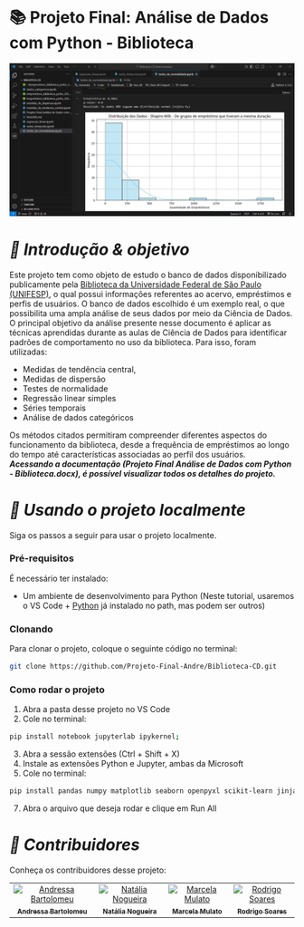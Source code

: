 # 📚 Projeto Final: Análise de Dados com Python - Biblioteca

<img src="img/print_dados.png" />

# _🎯 Introdução & objetivo_

Este projeto tem como objeto de estudo o banco de dados disponibilizado publicamente pela <a href="https://dados.gov.br/dados/conjuntos-dados/emprestimos_biblioteca">Biblioteca da Universidade Federal de São Paulo (UNIFESP)</a>, o qual possui informações referentes ao acervo, empréstimos e perfis de usuários. O banco de dados escolhido é um exemplo real, o que possibilita uma ampla análise de seus dados por meio da Ciência de Dados.
O principal objetivo da análise presente nesse documento é aplicar as técnicas aprendidas durante as aulas de Ciência de Dados para identificar padrões de comportamento no uso da biblioteca. Para isso, foram utilizadas: 
- Medidas de tendência central,
- Medidas de dispersão
- Testes de normalidade
- Regressão linear simples
- Séries temporais
- Análise de dados categóricos<br>

Os métodos citados permitiram compreender diferentes aspectos do funcionamento da biblioteca, desde a frequência de empréstimos ao longo do tempo até características associadas ao perfil dos usuários.<br>
**_Acessando a documentação (Projeto Final Análise de Dados com Python - Biblioteca.docx), é possível visualizar todos os detalhes do projeto._**

# _📁 Usando o projeto localmente_

Siga os passos a seguir para usar o projeto localmente.

<h3>Pré-requisitos</h3>

É necessário ter instalado:

- Um ambiente de desenvolvimento para Python (Neste tutorial, usaremos o VS Code + <a href="https://www.python.org/downloads/">Python</a>  já instalado no path, mas podem ser outros)

<h3>Clonando</h3>

Para clonar o projeto, coloque o seguinte código no terminal:

```bash
git clone https://github.com/Projeto-Final-Andre/Biblioteca-CD.git
```

<h3>Como rodar o projeto</h3>

1. Abra a pasta desse projeto no VS Code
2. Cole no terminal:

```bash
pip install notebook jupyterlab ipykernel;
```

3. Abra a sessão extensões (Ctrl + Shift + X)
4. Instale as extensões Python e Jupyter, ambas da Microsoft
5. Cole no terminal:

```bash
pip install pandas numpy matplotlib seaborn openpyxl scikit-learn jinja2 openpyxl 
```
7. Abra o arquivo que deseja rodar e clique em Run All

# _🤝 Contribuidores_

Conheça os contribuidores desse projeto:

<table>
  <tr>
    <td align="center">
      <a href="https://github.com/DreBartolomeu">
        <img src="https://avatars.githubusercontent.com/u/138133545?v=4" width="100px;" alt="Andressa Bartolomeu"/><br>
        <sub>
          <b>Andressa Bartolomeu</b>
        </sub>
      </a>
    </td>
    <td align="center">
      <a href="https://github.com/NataliaNogueira1">
        <img src="https://avatars.githubusercontent.com/u/198615971?v=4" width="100px;" alt="Natália Nogueira"/><br>
        <sub>
          <b>Natália Nogueira</b>
        </sub>
      </a>
    </td>
    <td align="center">
      <a href="https://github.com/MarcelaMulato">
        <img src="https://avatars.githubusercontent.com/u/198286703?v=4" width="100px;" alt="Marcela Mulato"/><br>
        <sub>
          <b>Marcela Mulato</b>
        </sub>
      </a>
    </td>
    <td align="center">
      <a href="https://github.com/Rodrigof981">
        <img src="https://avatars.githubusercontent.com/u/195812121?v=4" width="100px;" alt="Rodrigo Soares"/><br>
        <sub>
          <b>Rodrigo Soares</b>
        </sub>
      </a>
    </td>
  </tr>
</table>
